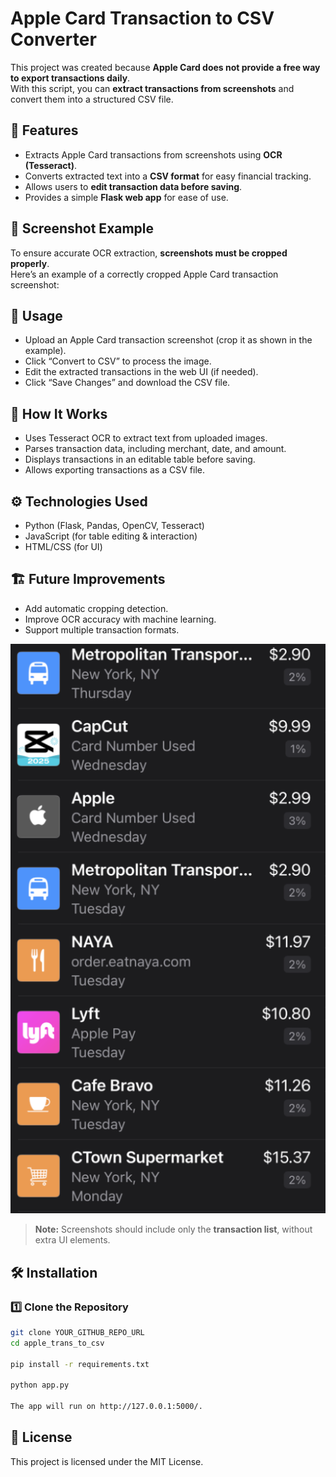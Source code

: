 # Apple Card Transaction to CSV Converter

This project was created because **Apple Card does not provide a free way to export transactions daily**.  
With this script, you can **extract transactions from screenshots** and convert them into a structured CSV file.

## 🚀 Features
- Extracts Apple Card transactions from screenshots using **OCR (Tesseract)**.
- Converts extracted text into a **CSV format** for easy financial tracking.
- Allows users to **edit transaction data before saving**.
- Provides a simple **Flask web app** for ease of use.

## 📸 Screenshot Example
To ensure accurate OCR extraction, **screenshots must be cropped properly**.  
Here’s an example of a correctly cropped Apple Card transaction screenshot:

## 📌 Usage
- Upload an Apple Card transaction screenshot (crop it as shown in the example).
- Click “Convert to CSV” to process the image.
- Edit the extracted transactions in the web UI (if needed).
- Click “Save Changes” and download the CSV file.

## 📝 How It Works
- Uses Tesseract OCR to extract text from uploaded images.
- Parses transaction data, including merchant, date, and amount.
- Displays transactions in an editable table before saving.
- Allows exporting transactions as a CSV file.

## ⚙️ Technologies Used
- Python (Flask, Pandas, OpenCV, Tesseract)
- JavaScript (for table editing & interaction)
- HTML/CSS (for UI)

## 🏗️ Future Improvements
- Add automatic cropping detection.
- Improve OCR accuracy with machine learning.
- Support multiple transaction formats.

![Example Screenshot](static/example_screenshot.png)

> **Note:** Screenshots should include only the **transaction list**, without extra UI elements.

## 🛠️ Installation
### 1️⃣ Clone the Repository
```bash
git clone YOUR_GITHUB_REPO_URL
cd apple_trans_to_csv

pip install -r requirements.txt

python app.py

The app will run on http://127.0.0.1:5000/.
```


## 📄 License
This project is licensed under the MIT License.

